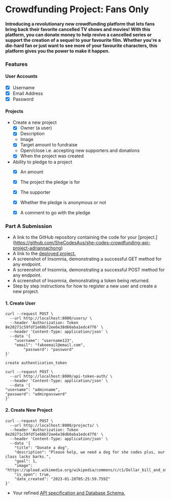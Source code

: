 # Crowdfunding Project: Fans Only

#### Introducing a revolutionary new crowdfunding platform that lets fans bring back their favorite cancelled TV shows and movies! With this platform, you can donate money to help revive a cancelled series or support the creation of a sequel to your favourite film. Whether you're a die-hard fan or just want to see more of your favourite characters, this platform gives you the power to make it happen. 

### Features
#### User Accounts
- [x] Username
- [x] Email Address
- [x] Password
#### Projects
- Create a new project
    - [x] Owner (a user)
    - [x] Description
    - Image
    - [x] Target amount to fundraise
    - Open/close i.e. accepting new supporters and donations
    - [x] When the project was created
- Ability to pledge to a project
    - [x] An amount
    - [x] The project the pledge is for
    - [x] The supporter
    - [x] Whether the pledge is anonymous or not
    - [x] A comment to go with the pledge



### Part A Submission
- A link to the GitHub repository containing the code for your [project.] (https://github.com/SheCodesAus/she-codes-crowdfunding-api-project-adriannachong)
- A link to the [deployed project.](https://dark-darkness-9221.fly.dev/projects/)
- A screenshot of Insomnia, demonstrating a successful GET method for any endpoint.
- A screenshot of Insomnia, demonstrating a successful POST method for any endpoint.
- A screenshot of Insomnia, demonstrating a token being returned.
- Step by step instructions for how to register a new user and create a new project. 
#### 1. Create User
```
curl --request POST \
  --url http://localhost:8000/users/ \
  --header 'Authorization: Token 8e20271c59fdf1e68b72ee6e38d60aba1edc47f6' \
  --header 'Content-Type: application/json' \
  --data '{
    "username": "username123",
    "email": "fakeemail@email.com",
		"password": "password"
}'

create authentication_token

curl --request POST \
  --url http://localhost:8000/api-token-auth/ \
  --header 'Content-Type: application/json' \
  --data '{
"username": "adminname",
"password": "adminpassword"
}'
```

#### 2. Create New Project 
```
curl --request POST \
  --url http://localhost:8000/projects/ \
  --header 'Authorization: Token 8e20271c59fdf1e68b72ee6e38d60aba1edc47f6' \
  --header 'Content-Type: application/json' \
  --data '{
	"title": "Donate a dog",
	"description": "Please help, we need a dog for she codes plus, our class lacks barks.",
	"goal": 1,
	"image": "https://upload.wikimedia.org/wikipedia/commons/c/c1/Dollar_bill_and_small_change.jpg",
	"is_open": true,
	"date_created": "2023-01-28T05:25:59.759Z"
}'
```
- Your refined [API specification and Database Schema.](https://docs.google.com/document/d/1xWHVMj9vnV-NbYiie3esstoxiwoudotASchv9ftUuDg/edit?usp=sharing)


